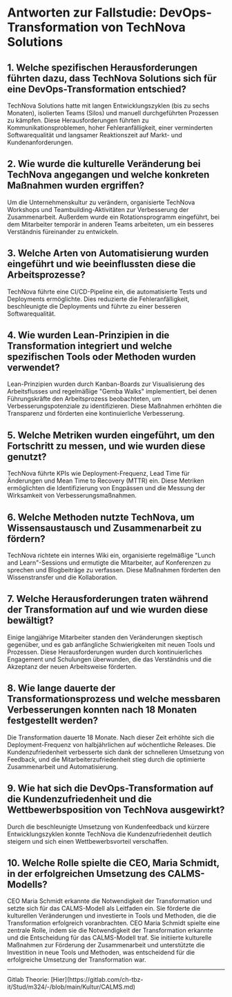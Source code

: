 # Antworten zur Fallstudie: DevOps-Transformation von TechNova Solutions

## 1. Welche spezifischen Herausforderungen führten dazu, dass TechNova Solutions sich für eine DevOps-Transformation entschied?
TechNova Solutions hatte mit langen Entwicklungszyklen (bis zu sechs Monaten), isolierten Teams (Silos) und manuell durchgeführten Prozessen zu kämpfen. Diese Herausforderungen führten zu Kommunikationsproblemen, hoher Fehleranfälligkeit, einer verminderten Softwarequalität und langsamer Reaktionszeit auf Markt- und Kundenanforderungen.

## 2. Wie wurde die kulturelle Veränderung bei TechNova angegangen und welche konkreten Maßnahmen wurden ergriffen?
Um die Unternehmenskultur zu verändern, organisierte TechNova Workshops und Teambuilding-Aktivitäten zur Verbesserung der Zusammenarbeit. Außerdem wurde ein Rotationsprogramm eingeführt, bei dem Mitarbeiter temporär in anderen Teams arbeiteten, um ein besseres Verständnis füreinander zu entwickeln.

## 3. Welche Arten von Automatisierung wurden eingeführt und wie beeinflussten diese die Arbeitsprozesse?
TechNova führte eine CI/CD-Pipeline ein, die automatisierte Tests und Deployments ermöglichte. Dies reduzierte die Fehleranfälligkeit, beschleunigte die Deployments und führte zu einer besseren Softwarequalität.

## 4. Wie wurden Lean-Prinzipien in die Transformation integriert und welche spezifischen Tools oder Methoden wurden verwendet?
Lean-Prinzipien wurden durch Kanban-Boards zur Visualisierung des Arbeitsflusses und regelmäßige "Gemba Walks" implementiert, bei denen Führungskräfte den Arbeitsprozess beobachteten, um Verbesserungspotenziale zu identifizieren. Diese Maßnahmen erhöhten die Transparenz und förderten eine kontinuierliche Verbesserung.

## 5. Welche Metriken wurden eingeführt, um den Fortschritt zu messen, und wie wurden diese genutzt?
TechNova führte KPIs wie Deployment-Frequenz, Lead Time für Änderungen und Mean Time to Recovery (MTTR) ein. Diese Metriken ermöglichten die Identifizierung von Engpässen und die Messung der Wirksamkeit von Verbesserungsmaßnahmen.

## 6. Welche Methoden nutzte TechNova, um Wissensaustausch und Zusammenarbeit zu fördern?
TechNova richtete ein internes Wiki ein, organisierte regelmäßige "Lunch and Learn"-Sessions und ermutigte die Mitarbeiter, auf Konferenzen zu sprechen und Blogbeiträge zu verfassen. Diese Maßnahmen förderten den Wissenstransfer und die Kollaboration.

## 7. Welche Herausforderungen traten während der Transformation auf und wie wurden diese bewältigt?
Einige langjährige Mitarbeiter standen den Veränderungen skeptisch gegenüber, und es gab anfängliche Schwierigkeiten mit neuen Tools und Prozessen. Diese Herausforderungen wurden durch kontinuierliches Engagement und Schulungen überwunden, die das Verständnis und die Akzeptanz der neuen Arbeitsweise förderten.

## 8. Wie lange dauerte der Transformationsprozess und welche messbaren Verbesserungen konnten nach 18 Monaten festgestellt werden?
Die Transformation dauerte 18 Monate. Nach dieser Zeit erhöhte sich die Deployment-Frequenz von halbjährlichen auf wöchentliche Releases. Die Kundenzufriedenheit verbesserte sich dank der schnelleren Umsetzung von Feedback, und die Mitarbeiterzufriedenheit stieg durch die optimierte Zusammenarbeit und Automatisierung.

## 9. Wie hat sich die DevOps-Transformation auf die Kundenzufriedenheit und die Wettbewerbsposition von TechNova ausgewirkt?
Durch die beschleunigte Umsetzung von Kundenfeedback und kürzere Entwicklungszyklen konnte TechNova die Kundenzufriedenheit deutlich steigern und sich einen Wettbewerbsvorteil verschaffen.

## 10. Welche Rolle spielte die CEO, Maria Schmidt, in der erfolgreichen Umsetzung des CALMS-Modells?
CEO Maria Schmidt erkannte die Notwendigkeit der Transformation und setzte sich für das CALMS-Modell als Leitfaden ein. Sie förderte die kulturellen Veränderungen und investierte in Tools und Methoden, die die Transformation erfolgreich voranbrachten.
CEO Maria Schmidt spielte eine zentrale Rolle, indem sie die Notwendigkeit der Transformation erkannte und die Entscheidung für das CALMS-Modell traf. Sie initiierte kulturelle Maßnahmen zur Förderung der Zusammenarbeit und unterstützte die Investition in neue Tools und Methoden, was entscheidend für die erfolgreiche Umsetzung der Transformation war.
<hr>
Gitlab Theorie: [Hier](https://gitlab.com/ch-tbz-it/Stud/m324/-/blob/main/Kultur/CALMS.md)
